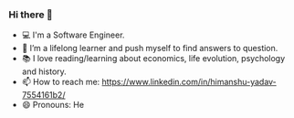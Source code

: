 ### Hi there 👋

<!--
**himanu/himanu** is a ✨ _special_ ✨ repository because its `README.md` (this file) appears on your GitHub profile.

Here are some ideas to get you started:

- 🔭 I’m currently working on ...
- 🌱 I’m currently learning ...
- 👯 I’m looking to collaborate on ...
- 🤔 I’m looking for help with ...
- 💬 Ask me about ...
- 📫 How to reach me: ...
- 😄 Pronouns: ...
- ⚡ Fun fact: ...
-->
- :computer: I'm a Software Engineer. 
- 🌱 I’m a lifelong learner and push myself to find answers to question.
- 📚 I love reading/learning about economics, life evolution, psychology and history.
- 📫 How to reach me: https://www.linkedin.com/in/himanshu-yadav-7554161b2/
- 😄 Pronouns: He
